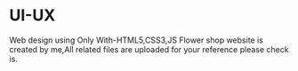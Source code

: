 # UI-UX
Web design using Only With-HTML5,CSS3,JS
Flower shop website is created by me,All related files are uploaded for your reference please check is.
